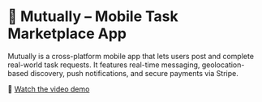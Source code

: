 # 🤝 Mutually – Mobile Task Marketplace App

Mutually is a cross-platform mobile app that lets users post and complete real-world task requests. It features real-time messaging, geolocation-based discovery, push notifications, and secure payments via Stripe.

🎥 [Watch the video demo](https://drive.google.com/file/d/1_jnoMLuQg7_4skvw8k0WvMbaMK6CKm3e/view?usp=sharing)
